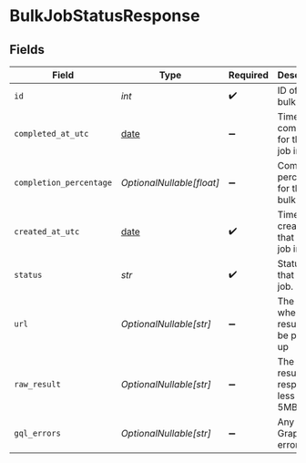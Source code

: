 # BulkJobStatusResponse


## Fields

| Field                                                                | Type                                                                 | Required                                                             | Description                                                          |
| -------------------------------------------------------------------- | -------------------------------------------------------------------- | -------------------------------------------------------------------- | -------------------------------------------------------------------- |
| `id`                                                                 | *int*                                                                | :heavy_check_mark:                                                   | ID of the bulk job.                                                  |
| `completed_at_utc`                                                   | [date](https://docs.python.org/3/library/datetime.html#date-objects) | :heavy_minus_sign:                                                   | Time of completion for this bulk job in UTC.                         |
| `completion_percentage`                                              | *OptionalNullable[float]*                                            | :heavy_minus_sign:                                                   | Completion percentage for that bulk job.                             |
| `created_at_utc`                                                     | [date](https://docs.python.org/3/library/datetime.html#date-objects) | :heavy_check_mark:                                                   | Time of creation for that bulk job in UTC.                           |
| `status`                                                             | *str*                                                                | :heavy_check_mark:                                                   | Status of that bulk job.                                             |
| `url`                                                                | *OptionalNullable[str]*                                              | :heavy_minus_sign:                                                   | The url where the result can be picked up                            |
| `raw_result`                                                         | *OptionalNullable[str]*                                              | :heavy_minus_sign:                                                   | The raw result if the response is less than 5MB in size              |
| `gql_errors`                                                         | *OptionalNullable[str]*                                              | :heavy_minus_sign:                                                   | Any GraphQl errors                                                   |